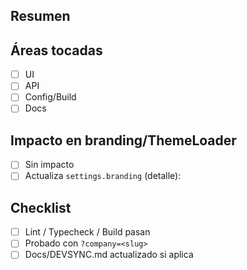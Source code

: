 ## Resumen
<!-- Qué cambia y por qué -->

## Áreas tocadas
- [ ] UI
- [ ] API
- [ ] Config/Build
- [ ] Docs

## Impacto en branding/ThemeLoader
- [ ] Sin impacto
- [ ] Actualiza `settings.branding` (detalle):

## Checklist
- [ ] Lint / Typecheck / Build pasan
- [ ] Probado con `?company=<slug>`
- [ ] Docs/DEVSYNC.md actualizado si aplica
